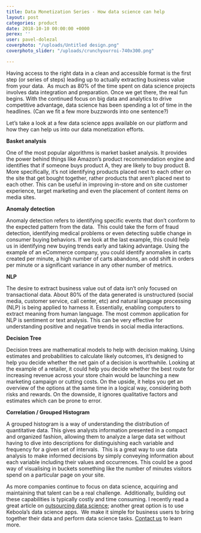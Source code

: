 ```yaml
---
title: Data Monetization Series - How data science can help
layout: post
categories: product
date: 2018-10-10 00:00:00 +0000
perex: ''
user: pavel-dolezal
coverphoto: "/uploads/Untitled design.png"
coverphoto_slider: "/uploads/crunchyourroi-740x300.png"

---
```

Having access to the right data in a clean and accessible format is the first step (or series of steps) leading up to actually extracting business value from your data.  As much as 80% of the time spent on data science projects involves data integration and preparation. Once we get there, the real fun begins. With the continued focus on big data and analytics to drive competitive advantage, data science has been spending a lot of time in the headlines. (Can we fit a few more buzzwords into one sentence?)

Let’s take a look at a few data science apps available on our platform and how they can help us into our data monetization efforts.

**Basket analysis**

One of the most popular algorithms is market basket analysis. It provides the power behind things like Amazon’s product recommendation engine and identifies that if someone buys product A, they are likely to buy product B. More specifically, it’s not identifying products placed next to each other on the site that get bought together, rather products that aren’t placed next to each other. This can be useful in improving in-store and on site customer experience, target marketing and even the placement of content items on media sites.

**Anomaly detection**

Anomaly detection refers to identifying specific events that don’t conform to the expected pattern from the data.  This could take the form of fraud detection, identifying medical problems or even detecting subtle change in consumer buying behaviors. If we look at the last example, this could help us in identifying new buying trends early and taking advantage. Using the example of an eCommerce company, you could identify anomalies in carts created per minute, a high number of carts abandons, an odd shift in orders per minute or a significant variance in any other number of metrics.

**NLP**

The desire to extract business value out of data isn’t only focused on transactional data. About 80% of the data generated is unstructured (social media, customer service, call center, etc) and natural language processing (NLP) is being applied to harness it. Essentially, enabling computers to extract meaning from human language.  The most common application for NLP is sentiment or text analysis.  This can be very effective for understanding positive and negative trends in social media interactions.

**Decision Tree**

Decision trees are mathematical models to help with decision making. Using estimates and probabilities to calculate likely outcomes, it’s designed to help you decide whether the net gain of a decision is worthwhile. Looking at the example of a retailer, it could help you decide whether the best route for increasing revenue across your store chain would be launching a new marketing campaign or cutting costs. On the upside, it helps you get an overview of the options at the same time in a logical way, considering both risks and rewards. On the downside, it ignores qualitative factors  and estimates which can be prone to error.

**Correlation / Grouped Histogram**

A grouped histogram is a way of understanding the distribution of quantitative data. This gives analysts information presented in a compact and organized fashion, allowing them to analyze a large data set without having to dive into descriptions for distinguishing each variable and frequency for a given set of intervals.  This is a great way to use data analysis to make informed decisions by simply conveying information about each variable including their values and occurrences. This could be a good way of visualising in buckets something like the number of minutes visitors spend on a particular page on your site.

As more companies continue to focus on data science, acquiring and maintaining that talent can be a real challenge.  Additionally, building out these capabilities is typically costly and time consuming.  I recently read a great article on [outsourcing data science](http://ubm.io/1WEnMgz); another great option is to use Keboola’s data science apps.  We make it simple for business users to bring together their data and perform data science tasks. [Contact us](https://www.keboola.com/contact/) to learn more.